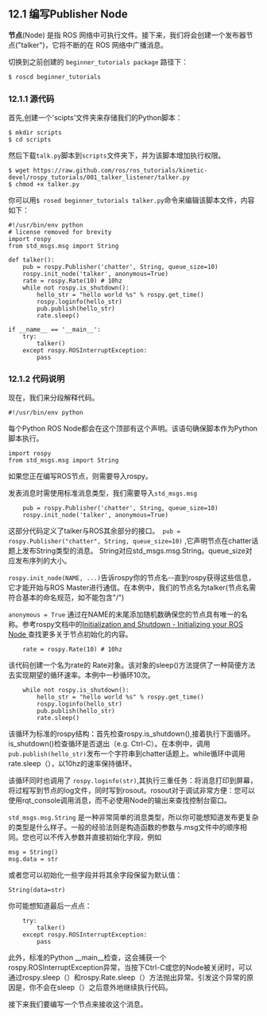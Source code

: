 ## 12.1 编写Publisher Node
 **节点**(Node) 是指 ROS 网络中可执行文件。接下来，我们将会创建一个发布器节点("talker")，它将不断的在 ROS 网络中广播消息。

 切换到之前创建的 `beginner_tutorials package` 路径下：
```bash
$ roscd beginner_tutorials
```
### 12.1.1 **源代码**
首先,创建一个'scipts'文件夹来存储我们的Python脚本：
```
$ mkdir scripts
$ cd scripts
```
然后下载`talk.py`脚本到`scripts`文件夹下，并为该脚本增加执行权限。

```
$ wget https://raw.github.com/ros/ros_tutorials/kinetic-devel/rospy_tutorials/001_talker_listener/talker.py
$ chmod +x talker.py
```
你可以用`$ rosed beginner_tutorials talker.py`命令来编辑该脚本文件，内容如下：
```
#!/usr/bin/env python
# license removed for brevity
import rospy
from std_msgs.msg import String

def talker():
    pub = rospy.Publisher('chatter', String, queue_size=10)
    rospy.init_node('talker', anonymous=True)
    rate = rospy.Rate(10) # 10hz
    while not rospy.is_shutdown():
        hello_str = "hello world %s" % rospy.get_time()
        rospy.loginfo(hello_str)
        pub.publish(hello_str)
        rate.sleep()

if __name__ == '__main__':
    try:
        talker()
    except rospy.ROSInterruptException:
        pass
```
### 12.1.2 代码说明
现在，我们来分段解释代码。
```
#!/usr/bin/env python
```
每个Python ROS Node都会在这个顶部有这个声明。该语句确保脚本作为Python脚本执行。
```
import rospy
from std_msgs.msg import String
```
如果您正在编写ROS节点，则需要导入rospy。

发表消息时需使用标准消息类型，我们需要导入`std_msgs.msg`

```
    pub = rospy.Publisher('chatter', String, queue_size=10)
    rospy.init_node('talker', anonymous=True)
```
这部分代码定义了talker与ROS其余部分的接口。` pub = rospy.Publisher("chatter", String, queue_size=10)` ,它声明节点在chatter话题上发布String类型的消息。 String对应std_msgs.msg.String。queue_size对应发布序列的大小。

 `rospy.init_node(NAME, ...)`告诉rospy你的节点名--直到rospy获得这些信息，它才能开始与ROS Master进行通信。在本例中，我们的节点名为talker(节点名需符合基本的命名规范，如不能包含"/")

`anonymous = True` 通过在NAME的末尾添加随机数确保您的节点具有唯一的名称。参考rospy文档中的[Initialization and Shutdown - Initializing your ROS Node ](http://wiki.ros.org/rospy/Overview/Initialization%20and%20Shutdown#Initializing_your_ROS_Node)查找更多关于节点初始化的内容。

```
    rate = rospy.Rate(10) # 10hz
```
该代码创建一个名为rate的 Rate对象。该对象的sleep()方法提供了一种简便方法去实现期望的循环速率。本例中一秒循环10次。

```
    while not rospy.is_shutdown():
        hello_str = "hello world %s" % rospy.get_time()
        rospy.loginfo(hello_str)
        pub.publish(hello_str)
        rate.sleep()
```
该循环为标准的rospy结构：首先检查rospy.is_shutdown(),接着执行下面循环。is_shutdown()检查循环是否退出（e.g. Ctrl-C）。在本例中，调用`pub.publish(hello_str)`发布一个字符串到chatter话题上。while循环中调用rate.sleep（），以10hz的速率保持循环。



该循环同时也调用了 `rospy.loginfo(str)`,其执行三重任务：将消息打印到屏幕，将过程写到节点的log文件，同时写到rosout。rosout对于调试非常方便：您可以使用rqt_console调用消息，而不必使用Node的输出来查找控制台窗口。

`std_msgs.msg.String` 是一种非常简单的消息类型，所以你可能想知道发布更复杂的类型是什么样子。一般的经验法则是构造函数的参数与.msg文件中的顺序相同。您也可以不传入参数并直接初始化字段，例如

```
msg = String()
msg.data = str
```
或者您可以初始化一些字段并将其余字段保留为默认值：

```
String(data=str)
```
你可能想知道最后一点点：
```
    try:
        talker()
    except rospy.ROSInterruptException:
        pass
```
此外，标准的Python __main__检查，这会捕获一个rospy.ROSInterruptException异常，当按下Ctrl-C或您的Node被关闭时，可以通过rospy.sleep（）和rospy.Rate.sleep（）方法抛出异常。引发这个异常的原因是，你不会在sleep（）之后意外地继续执行代码。

接下来我们要编写一个节点来接收这个消息。
